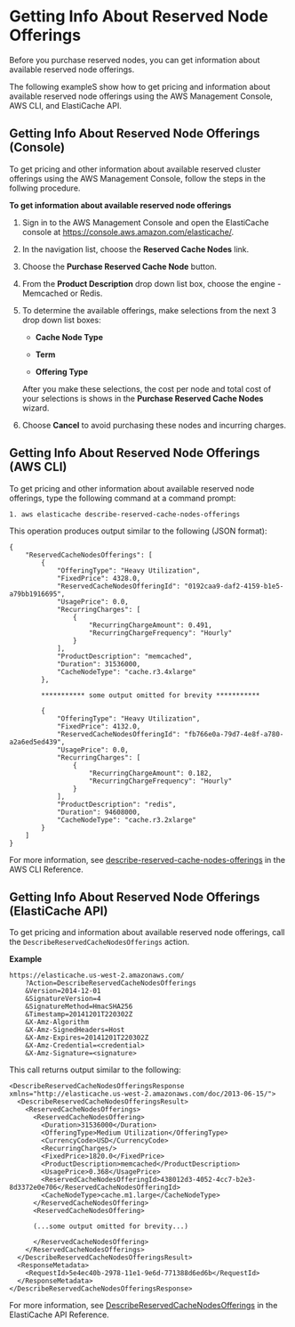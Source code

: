 # Getting Info About Reserved Node Offerings<a name="CacheNodes.ReservedCacheNodes.Offerings"></a>

Before you purchase reserved nodes, you can get information about available reserved node offerings\. 

The following exampleS show how to get pricing and information about available reserved node offerings using the AWS Management Console, AWS CLI, and ElastiCache API\. 



## Getting Info About Reserved Node Offerings \(Console\)<a name="CacheNodes.ReservedCacheNodes.Offerings.Console"></a>

To get pricing and other information about available reserved cluster offerings using the AWS Management Console, follow the steps in the follwing procedure\.

**To get information about available reserved node offerings**

1. Sign in to the AWS Management Console and open the ElastiCache console at [ https://console\.aws\.amazon\.com/elasticache/](https://console.aws.amazon.com/elasticache/)\.

1. In the navigation list, choose the **Reserved Cache Nodes** link\.

1. Choose the **Purchase Reserved Cache Node** button\.

1. From the **Product Description** drop down list box, choose the engine \- Memcached or Redis\.

1. To determine the available offerings, make selections from the next 3 drop down list boxes:

   + **Cache Node Type**

   + **Term**

   + **Offering Type**

   After you make these selections, the cost per node and total cost of your selections is shows in the **Purchase Reserved Cache Nodes** wizard\.

1.  Choose **Cancel** to avoid purchasing these nodes and incurring charges\. 

## Getting Info About Reserved Node Offerings \(AWS CLI\)<a name="CacheNodes.ReservedCacheNodes.Offerings.CLI"></a>

To get pricing and other information about available reserved node offerings, type the following command at a command prompt:

```
1. aws elasticache describe-reserved-cache-nodes-offerings
```

This operation produces output similar to the following \(JSON format\):

```
{
    "ReservedCacheNodesOfferings": [
        {
            "OfferingType": "Heavy Utilization",
            "FixedPrice": 4328.0,
            "ReservedCacheNodesOfferingId": "0192caa9-daf2-4159-b1e5-a79bb1916695",
            "UsagePrice": 0.0,
            "RecurringCharges": [
                {
                    "RecurringChargeAmount": 0.491,
                    "RecurringChargeFrequency": "Hourly"
                }
            ],
            "ProductDescription": "memcached",
            "Duration": 31536000,
            "CacheNodeType": "cache.r3.4xlarge"
        },

		*********** some output omitted for brevity ***********

        {
            "OfferingType": "Heavy Utilization",
            "FixedPrice": 4132.0,
            "ReservedCacheNodesOfferingId": "fb766e0a-79d7-4e8f-a780-a2a6ed5ed439",
            "UsagePrice": 0.0,
            "RecurringCharges": [
                {
                    "RecurringChargeAmount": 0.182,
                    "RecurringChargeFrequency": "Hourly"
                }
            ],
            "ProductDescription": "redis",
            "Duration": 94608000,
            "CacheNodeType": "cache.r3.2xlarge"
        }
    ]
}
```

For more information, see [describe\-reserved\-cache\-nodes\-offerings](http://docs.aws.amazon.com/cli/latest/reference/elasticache/describe-reserved-cache-nodes-offerings.html) in the AWS CLI Reference\.

## Getting Info About Reserved Node Offerings \(ElastiCache API\)<a name="CacheNodes.ReservedCacheNodes.Offerings.API"></a>

To get pricing and information about available reserved node offerings, call the `DescribeReservedCacheNodesOfferings` action\.

**Example**  

```
https://elasticache.us-west-2.amazonaws.com/
    ?Action=DescribeReservedCacheNodesOfferings
    &Version=2014-12-01
    &SignatureVersion=4
    &SignatureMethod=HmacSHA256
    &Timestamp=20141201T220302Z
    &X-Amz-Algorithm
    &X-Amz-SignedHeaders=Host
    &X-Amz-Expires=20141201T220302Z
    &X-Amz-Credential=<credential>
    &X-Amz-Signature=<signature>
```

 This call returns output similar to the following:

```
<DescribeReservedCacheNodesOfferingsResponse xmlns="http://elasticache.us-west-2.amazonaws.com/doc/2013-06-15/">
  <DescribeReservedCacheNodesOfferingsResult>
    <ReservedCacheNodesOfferings>
      <ReservedCacheNodesOffering>
        <Duration>31536000</Duration>
        <OfferingType>Medium Utilization</OfferingType>
        <CurrencyCode>USD</CurrencyCode>
        <RecurringCharges/>
        <FixedPrice>1820.0</FixedPrice>
        <ProductDescription>memcached</ProductDescription>
        <UsagePrice>0.368</UsagePrice>
        <ReservedCacheNodesOfferingId>438012d3-4052-4cc7-b2e3-8d3372e0e706</ReservedCacheNodesOfferingId>
        <CacheNodeType>cache.m1.large</CacheNodeType>
      </ReservedCacheNodesOffering>
      <ReservedCacheNodesOffering>

      (...some output omitted for brevity...)

      </ReservedCacheNodesOffering>
    </ReservedCacheNodesOfferings>
  </DescribeReservedCacheNodesOfferingsResult>
  <ResponseMetadata>
    <RequestId>5e4ec40b-2978-11e1-9e6d-771388d6ed6b</RequestId>
  </ResponseMetadata>
</DescribeReservedCacheNodesOfferingsResponse>
```

For more information, see [DescribeReservedCacheNodesOfferings](http://docs.aws.amazon.com/AmazonElastiCache/latest/APIReference/API_DescribeReservedCacheNodesOfferings.html) in the ElastiCache API Reference\.